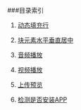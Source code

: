 ###目录索引

1. <a href="http://slogeor.com/demo/css/autoDisplay.html" target="_blank">动态填充行</a>

2. <a href="http://slogeor.com/demo/css/centerMiddle.html" target="_blank">块元素水平垂直居中</a>

3. <a href="http://slogeor.com/demo/js/media/audio/index.html" target="_blank">音频播放</a>

4. <a href="http://slogeor.com/demo/js/media/video/index.html" target="_blank">视频播放</a>

4. <a href="http://slogeor.com/demo/js/media/upload/index.html" target="_blank">上传预览</a>

5. <a href="http://slogeor.com/demo/mixin/check-install-app.html" target="_blank">检测是否安装APP</a>


